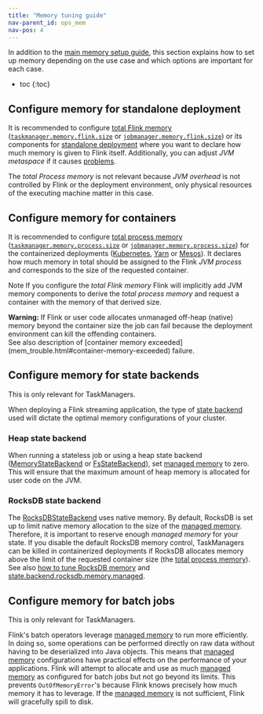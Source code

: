 ```yaml
---
title: "Memory tuning guide"
nav-parent_id: ops_mem
nav-pos: 4
---
```

<!--
Licensed to the Apache Software Foundation (ASF) under one
or more contributor license agreements.  See the NOTICE file
distributed with this work for additional information
regarding copyright ownership.  The ASF licenses this file
to you under the Apache License, Version 2.0 (the
"License"); you may not use this file except in compliance
with the License.  You may obtain a copy of the License at

  http://www.apache.org/licenses/LICENSE-2.0

Unless required by applicable law or agreed to in writing,
software distributed under the License is distributed on an
"AS IS" BASIS, WITHOUT WARRANTIES OR CONDITIONS OF ANY
KIND, either express or implied.  See the License for the
specific language governing permissions and limitations
under the License.
-->

In addition to the [main memory setup guide](mem_setup.html), this section explains how to set up memory
depending on the use case and which options are important for each case.

* toc
{:toc}

## Configure memory for standalone deployment

It is recommended to configure [total Flink memory](mem_setup.html#configure-total-memory)
([`taskmanager.memory.flink.size`](../config.html#taskmanager-memory-flink-size) or [`jobmanager.memory.flink.size`](../config.html#jobmanager-memory-flink-size))
or its components for [standalone deployment](../deployment/cluster_setup.html) where you want to declare how much memory
is given to Flink itself. Additionally, you can adjust *JVM metaspace* if it causes [problems](mem_trouble.html#outofmemoryerror-metaspace).

The *total Process memory* is not relevant because *JVM overhead* is not controlled by Flink or the deployment environment,
only physical resources of the executing machine matter in this case.

## Configure memory for containers

It is recommended to configure [total process memory](mem_setup.html#configure-total-memory)
([`taskmanager.memory.process.size`](../config.html#taskmanager-memory-process-size) or [`jobmanager.memory.process.size`](../config.html#jobmanager-memory-process-size))
for the containerized deployments ([Kubernetes](../deployment/kubernetes.html), [Yarn](../deployment/yarn_setup.html) or [Mesos](../deployment/mesos.html)).
It declares how much memory in total should be assigned to the Flink *JVM process* and corresponds to the size of the requested container.

<span class="label label-info">Note</span> If you configure the *total Flink memory* Flink will implicitly add JVM memory components
to derive the *total process memory* and request a container with the memory of that derived size.

<div class="alert alert-warning">
  <strong>Warning:</strong> If Flink or user code allocates unmanaged off-heap (native) memory beyond the container size
  the job can fail because the deployment environment can kill the offending containers.
</div>
See also description of [container memory exceeded](mem_trouble.html#container-memory-exceeded) failure.

## Configure memory for state backends

This is only relevant for TaskManagers.

When deploying a Flink streaming application, the type of [state backend](../state/state_backends.html) used
will dictate the optimal memory configurations of your cluster.

### Heap state backend

When running a stateless job or using a heap state backend ([MemoryStateBackend](../state/state_backends.html#the-memorystatebackend)
or [FsStateBackend](../state/state_backends.html#the-fsstatebackend)), set [managed memory](mem_setup_tm.html#managed-memory) to zero.
This will ensure that the maximum amount of heap memory is allocated for user code on the JVM.

### RocksDB state backend

The [RocksDBStateBackend](../state/state_backends.html#the-rocksdbstatebackend) uses native memory. By default,
RocksDB is set up to limit native memory allocation to the size of the [managed memory](mem_setup_tm.html#managed-memory).
Therefore, it is important to reserve enough *managed memory* for your state. If you disable the default RocksDB memory control,
TaskManagers can be killed in containerized deployments if RocksDB allocates memory above the limit of the requested container size
(the [total process memory](mem_setup.html#configure-total-memory)).
See also [how to tune RocksDB memory](../state/large_state_tuning.html#tuning-rocksdb-memory)
and [state.backend.rocksdb.memory.managed](../config.html#state-backend-rocksdb-memory-managed).

## Configure memory for batch jobs

This is only relevant for TaskManagers.

Flink's batch operators leverage [managed memory](../memory/mem_setup_tm.html#managed-memory) to run more efficiently.
In doing so, some operations can be performed directly on raw data without having to be deserialized into Java objects.
This means that [managed memory](../memory/mem_setup_tm.html#managed-memory) configurations have practical effects
on the performance of your applications. Flink will attempt to allocate and use as much [managed memory](../memory/mem_setup_tm.html#managed-memory)
as configured for batch jobs but not go beyond its limits. This prevents `OutOfMemoryError`'s because Flink knows precisely
how much memory it has to leverage. If the [managed memory](../memory/mem_setup_tm.html#managed-memory) is not sufficient,
Flink will gracefully spill to disk.
